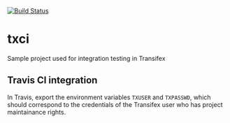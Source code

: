 [![Build Status](https://travis-ci.org/transifex/txci.svg?branch=master)](https://travis-ci.org/transifex/txci)

# txci
Sample project used for integration testing in Transifex

## Travis CI integration

In Travis, export the environment variables `TXUSER` and `TXPASSWD`, which should correspond to the credentials of the Transifex user who has project maintainance rights.
